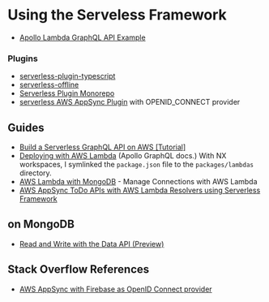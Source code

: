 # Using the Serveless Framework

-   [Apollo Lambda GraphQL API Example](https://github.com/serverless/examples/tree/master/aws-node-typescript-apollo-lambda)

### Plugins

-   [serverless-plugin-typescript](https://github.com/serverless/serverless-plugin-typescript)
-   [serverless-offline](https://github.com/dherault/serverless-offline)
-   [Serverless Plugin Monorepo](https://www.serverless.com/plugins/serverless-plugin-monorepo)
-   [serverless AWS AppSync Plugin](https://www.serverless.com/plugins/serverless-appsync-plugin) with OPENID_CONNECT provider

## Guides

-   [Build a Serverless GraphQL API on AWS [Tutorial]](https://lucas-le-ray.com/blog/build-serverless-graphql-api)
-   [Deploying with AWS Lambda](https://www.apollographql.com/docs/apollo-server/deployment/lambda/#managing-the-resulting-services) (Apollo GraphQL docs.)
    With NX workspaces, I symlinked the `package.json` file to the `packages/lambdas` directory.
-   [AWS Lambda with MongoDB](https://www.mongodb.com/docs/atlas/manage-connections-aws-lambda/#manage-connections-with-aws-lambda) - Manage Connections with AWS Lambda
-   [AWS AppSync ToDo APIs with AWS Lambda Resolvers using Serverless Framework](https://dev.to/aws-builders/aws-appsync-todo-apis-with-aws-lambda-resolvers-using-serverless-framework-ob2)

## on MongoDB

-   [Read and Write with the Data API (Preview)](https://www.mongodb.com/docs/atlas/api/data-api/)

## Stack Overflow References

-   [AWS AppSync with Firebase as OpenID Connect provider](https://stackoverflow.com/questions/65050239/aws-appsync-with-firebase-as-openid-connect-provider)

